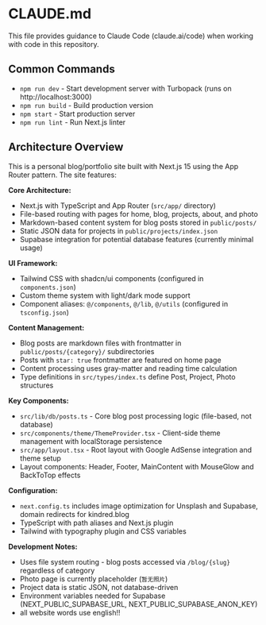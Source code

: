 # CLAUDE.md

This file provides guidance to Claude Code (claude.ai/code) when working with code in this repository.

## Common Commands

- `npm run dev` - Start development server with Turbopack (runs on http://localhost:3000)
- `npm run build` - Build production version
- `npm start` - Start production server
- `npm run lint` - Run Next.js linter

## Architecture Overview

This is a personal blog/portfolio site built with Next.js 15 using the App Router pattern. The site features:

**Core Architecture:**
- Next.js with TypeScript and App Router (`src/app/` directory)
- File-based routing with pages for home, blog, projects, about, and photo
- Markdown-based content system for blog posts stored in `public/posts/`
- Static JSON data for projects in `public/projects/index.json`
- Supabase integration for potential database features (currently minimal usage)

**UI Framework:**
- Tailwind CSS with shadcn/ui components (configured in `components.json`)
- Custom theme system with light/dark mode support
- Component aliases: `@/components`, `@/lib`, `@/utils` (configured in `tsconfig.json`)

**Content Management:**
- Blog posts are markdown files with frontmatter in `public/posts/{category}/` subdirectories
- Posts with `star: true` frontmatter are featured on home page
- Content processing uses gray-matter and reading time calculation
- Type definitions in `src/types/index.ts` define Post, Project, Photo structures

**Key Components:**
- `src/lib/db/posts.ts` - Core blog post processing logic (file-based, not database)
- `src/components/theme/ThemeProvider.tsx` - Client-side theme management with localStorage persistence
- `src/app/layout.tsx` - Root layout with Google AdSense integration and theme setup
- Layout components: Header, Footer, MainContent with MouseGlow and BackToTop effects

**Configuration:**
- `next.config.ts` includes image optimization for Unsplash and Supabase, domain redirects for kindred.blog
- TypeScript with path aliases and Next.js plugin
- Tailwind with typography plugin and CSS variables

**Development Notes:**
- Uses file system routing - blog posts accessed via `/blog/{slug}` regardless of category
- Photo page is currently placeholder (`暂无照片`)
- Project data is static JSON, not database-driven
- Environment variables needed for Supabase (NEXT_PUBLIC_SUPABASE_URL, NEXT_PUBLIC_SUPABASE_ANON_KEY)
- all website words use english!!
